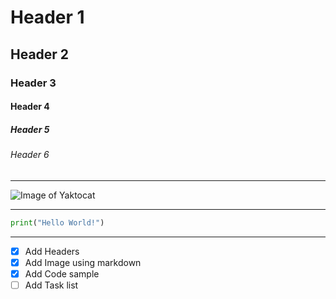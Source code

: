 # Header 1

## Header 2

### Header 3 

#### Header 4

##### Header 5

###### Header 6

---

![Image of Yaktocat](https://octodex.github.com/images/yaktocat.png)

---

```python
print("Hello World!")
```

---

- [x] Add Headers
- [x] Add Image using markdown
- [x] Add Code sample
- [ ] Add Task list

